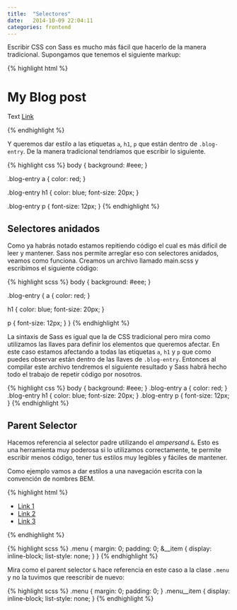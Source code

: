 ```yaml
---
title:  "Selectores"
date:   2014-10-09 22:04:11
categories: frontend
---
```

Escribir CSS con Sass es mucho más fácil que hacerlo de la manera tradicional. Supongamos que tenemos el siguiente markup:


{% highlight html %}
<!DOCTYPE html>
<html lang="en">
<head>
  <meta charset="UTF-8">
  <title></title>
  <link rel="stylesheet" href="main.css">
  <script src="http://modernizr.com/downloads/modernizr-latest.js"></script>
</head>
<body>
  <div class="blog-entry">
    <h1>My Blog post</h1>
    <p>Text <a href="#">Link</a></p>
  </div>
</body>
</html>
{% endhighlight %}

Y queremos dar estilo a las etiquetas `a`, `h1`, `p` que están dentro de `.blog-entry`. De la manera tradicional tendríamos que escribir lo siguiente.

{% highlight css %}
body {
  background: #eee;
}

.blog-entry a {
  color: red;
}

.blog-entry h1 {
  color: blue;
  font-size: 20px;
}

.blog-entry p {
  font-size: 12px;
}
{% endhighlight %}

## Selectores anidados

Como ya habrás notado estamos repitiendo código el cual es más difícil de leer  y mantener. Sass nos permite arreglar eso con selectores anidados, veamos como funciona. Creamos un archivo llamado main.scss y escribimos el siguiente código:

{% highlight scss %}
body
{
  background: #eee;
}

.blog-entry
{
  a
  {
    color: red;
  }

  h1
  {
    color: blue;
    font-size: 20px;
  }

  p
  {
    font-size: 12px;
  }
}
{% endhighlight %}

La sintaxis de Sass es igual que la de CSS tradicional pero mira como utilizamos las llaves
para definir los elementos que queremos afectar. En este caso estamos afectando a todas
las etiquetas `a`, `h1` y `p` que como puedes observar están dentro de las
llaves de `.blog-entry`. Entonces al compilar este archivo tendremos el siguiente
resultado y Sass habrá hecho todo el trabajo de repetir código por nosotros.

{% highlight css %}
body {
  background: #eee; }
.blog-entry a {
  color: red; }
.blog-entry h1 {
  color: blue;
  font-size: 20px; }
.blog-entry p {
  font-size: 12px; }
{% endhighlight %}

## Parent Selector

Hacemos referencia al selector padre utilizando el _ampersand_ `&`. Esto es una herramienta muy poderosa si lo utilizamos
correctamente, te permite escribir menos código, tener tus estilos muy
legibles y fáciles de mantener.

Como ejemplo vamos a dar estilos a una navegación escrita con la
convención de nombres BEM.

{% highlight html %}
<ul class="menu">
  <li class="menu__item"><a href="#">Link 1</a></li>
  <li class="menu__item"><a href="#">Link 2</a></li>
  <li class="menu__item"><a href="#">Link 3</a></li>
</ul>
{% endhighlight %}

{% highlight scss %}
.menu {
  margin: 0;
  padding: 0;
  &__item {
    display: inline-block;
    list-style: none;
  }
}
{% endhighlight %}

Mira como el parent selector `&` hace referencia en este caso a la clase
`.menu` y no la tuvimos que reescribir de nuevo:

{% highlight scss %}
.menu {
  margin: 0;
  padding: 0;
}
.menu__item {
  display: inline-block;
  list-style: none;
}
{% endhighlight %}
